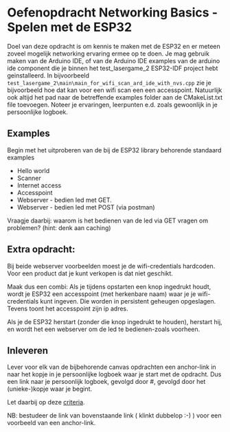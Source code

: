 # Oefenopdracht Networking Basics - Spelen met de ESP32
Doel van deze opdracht is om kennis te maken met de ESP32 en er meteen zoveel mogelijk networking ervaring ermee op te doen. Je mag gebruik maken van de Arduino IDE, of van de Arduino IDE examples van de arduino ide component die je binnen het test_lasergame_2 ESP32-IDF project hebt geinstalleerd. In bijvoorbeeld `test_lasergame_2\main\main_for_wifi_scan_ard_ide_with_nvs.cpp` zie je bijvoorbeeld hoe dat kan voor een wifi scan een een accesspoint. Natuurlijk ook altijd het pad naar de betreffende examples folder aan de CMakeList.txt file toevoegen. Noteer je ervaringen, leerpunten e.d. zoals gewoonlijk in je persoonlijke logboek.

## Examples
Begin met het uitproberen van de bij de ESP32 library behorende standaard examples
- Hello world
- Scanner
- Internet access
- Accesspoint
- Webserver - bedien led met GET.
- Webserver - bedien led met POST (via postman)

Vraagje daarbij: waarom is het bedienen van de led via GET vragen om problemen? (hint: denk aan caching)

## Extra opdracht: 
Bij beide webserver voorbeelden moest je de wifi-credentials hardcoden.
Voor een product dat je kunt verkopen is dat niet geschikt.

Maak dus een combi: Als je tijdens opstarten een knop ingedrukt houdt, wordt je ESP32 een accesspoint (met herkenbare naam) waar je je wifi-credentials kunt ingeven. Die worden in persistent geheugen opgeslagen. Tevens toont het accesspoint zijn ip adres.

Als je de ESP32 herstart (zonder die knop ingedrukt te houden), herstart hij, en wordt het een webserver om de led te bedienen-zoals voorheen.

## Inleveren
Lever voor elk van de bijbehorende canvas opdrachten een anchor-link in naar het kopje in je persoonlijke logboek waar je start met de opdracht. Dus een link naar je persoonlijk logboek, gevolgd door #, gevolgd door het (unieke-)kopje waar je begint.

Let daarbij op deze [criteria](../../../../leerdoelen/portfolio-items/persoonlijk-logboek.md#criteria).

NB: bestudeer de link van bovenstaande link ( klinkt dubbelop :-) ) voor een voorbeeld van een anchor-link.
